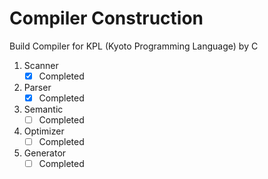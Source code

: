 # Compiler Construction
Build Compiler for KPL (Kyoto Programming Language) by C

1. Scanner
    - [x] Completed 
2. Parser
    - [x] Completed
3. Semantic
    - [ ] Completed
4. Optimizer
    - [ ] Completed
5. Generator
    - [ ] Completed
